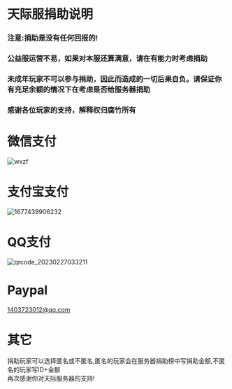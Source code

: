 # 天际服捐助说明
### 注意:捐助是没有任何回报的!
### 公益服运营不易，如果对本服还算满意，请在有能力时考虑捐助
### 未成年玩家不可以参与捐助，因此而造成的一切后果自负。请保证你有充足余额的情况下在考虑是否给服务器捐助
### 感谢各位玩家的支持，解释权归腐竹所有
# 微信支付
![wxzf](https://user-images.githubusercontent.com/81153017/221457173-67cf32c7-e6fa-48dc-bfa7-6b196edf389e.png)  
# 支付宝支付
![1677439906232](https://user-images.githubusercontent.com/81153017/221457293-4315e7ce-b83d-4c70-8168-928da65cabe4.jpg)
# QQ支付
![qrcode_20230227033211](https://user-images.githubusercontent.com/81153017/221457338-456a53ef-376f-4dde-abf3-bbde6b6e875a.png)
# Paypal  
1403723012@qq.com  
# 其它 
捐助玩家可以选择匿名或不匿名,匿名的玩家会在服务器捐助榜中写捐助金额,不匿名的玩家写ID+金额  
再次感谢你对天际服务器的支持!
